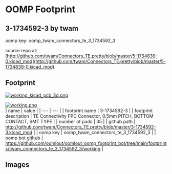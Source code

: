 # OOMP Footprint  
## 3-1734592-3  by twam  
  
oomp key: oomp_twam_connectors_te_3_1734592_3  
  
source repo at: [http://github.com/twam/Connectors_TE.pretty/blob/master/5-1734839-0.kicad_mod](http://github.com/twam/Connectors_TE.pretty/blob/master/5-1734839-0.kicad_mod)  
## Footprint  
  
[![working_kicad_pcb_3d.png](working_kicad_pcb_3d_600.png)](working_kicad_pcb_3d.png)  
  
[![working.png](working_600.png)](working.png)  
| name | value | 
| --- | --- | 
| footprint name | 3-1734592-3 | 
| footprint description | TE Connectivity FPC Connector, 0.5mm PITCH, BOTTOM CONTACT, SMT TYPE | 
| number of pads | 35 | 
| github path | http://github.com/twam/Connectors_TE.pretty/blob/master/3-1734592-3.kicad_mod | 
| oomp key | oomp_twam_connectors_te_3_1734592_3 | 
| oomp bot github | https://github.com/oomlout/oomlout_oomp_footprint_bot/tree/main/footprints/twam_connectors_te_3_1734592_3/working | 
## Images  
